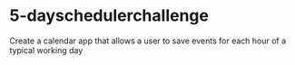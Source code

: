 # 5-dayschedulerchallenge

Create a calendar app that allows a user to save events for each hour of a typical working day

<!-- I have created a portfolio web application from scratch including:

- My name
- A recent photo of me
- A section about me
- My future work

This includes:

- Active link to my portfolio
- My contact information with a link to my Github
- Navigation links which will cause the UI to scroll to the corresponding section
- Placeholders for my future projects
- A responsive layout that adapts to usergit viewport

## Tech Used

- [Link to webpage used for the placeholders for future projects.](https://sketch.io/sketchpad/)
- HTML
- CSS

## Screenshots

<img src = "/assets/images/top.jpg">
<img src = "/assets/images/center.jpg">
<img src = "/assets/images/bottom.jpg">

## Deployed Application

[Link to the deployed application](https://nat-rodriguez.github.io/2-Portfolio/) -->
